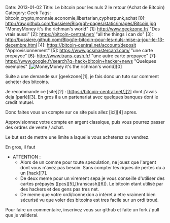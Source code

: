 Date: 2013-01-02
Title: Le bitcoin pour les nuls 2 le retour (Achat de Bitcoin)
Category: Geek
Tags: bitcoin,crypto,monnaie,economie,libertarian,cypherpunk,achat
[0]: http://raw.github.com/bussiere/Blog/gh-pages/static/images/Bitcoin.jpg  "MoneyMoney it's the richman's world"
[1]: http://www.geekzone.fr/ "Des vrais aussi"
[2]: https://bitcoin-central.net/ "all the things i can do"
[3]: http://bussiere.github.com/Blog/le-bitcoin-pour-les-nuls-mise-a-jour-le-13-decembre.html
[4]: https://bitcoin-central.net/account/deposit "Approvisionnement"
[5]: https://www.pcsmastercard.com/ "une carte prepayee"
[6]: http://www.trans-cash.fr/ "une autre carte prepayee"
[7]: https://www.google.fr/search?q=hack+bitcoin+hacker+news "Quelques exemples"
[![MoneyMoney it's the richman's world](http://raw.github.com/bussiere/Blog/gh-pages/static/images/Bitcoin_thumb.jpg)][0]

Suite a une demande sur [geekzone][1], je fais donc un tuto sur comment acheter des bitcoins.

Je recommande ce [site][2] : [https://bitcoin-central.net/][2] dont j'avais deja [parlé][3].
En gros il a un partenariat avec quelques banques dont le credit mutuel.

Donc faites vous un compte sur ce site puis allez [ici][4] apres.

Approvisionnez votre compte en argent classique, puis vous pourrez passer des ordres de vente / achat.

Le but est de mettre une limite a laquelle vous acheterez ou vendrez.

En gros, il faut 

* ATTENTION :
    * Alors de un comme pour toute speculation, ne jouez que l'argent dont vous n'avez pas besoin. Sans compter les riques de pertes du a un [hack][7].
    * De deux meme pour un virement sepa je vous conseille d'utiliser des cartes prépayés ([pcs][5],[transcash][6]). Le bitcoin etant utilisé par des hackers et des gens pas tres net.
    * De meme que votre ordi/connexion a intéret a etre vraiment bien sécurisé vu que voler des bitcoins est tres facile sur un ordi troué.


Pour faire un commentaire, inscrivez vous sur github et faite un fork / pull que je validerai.

